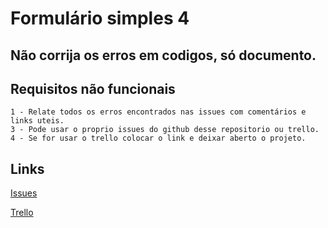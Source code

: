 # Formulário simples 4

## Não corrija os erros em codigos, só documento.


## Requisitos não funcionais
````
1 - Relate todos os erros encontrados nas issues com comentários e links uteis.
3 - Pode usar o proprio issues do github desse repositorio ou trello.
4 - Se for usar o trello colocar o link e deixar aberto o projeto.
````

## Links
[Issues](https://github.com/DC-FS04-SUL/formulario_simples_4/issues)

[Trello](https://trello.com/)
